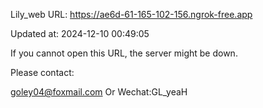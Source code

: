 Lily_web URL: https://ae6d-61-165-102-156.ngrok-free.app

Updated at: 2024-12-10 00:49:05

If you cannot open this URL, the server might be down.

Please contact: 

goley04@foxmail.com Or Wechat:GL_yeaH